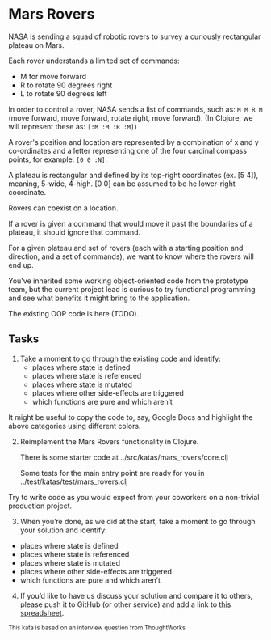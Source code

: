 # Mars Rovers

NASA is sending a squad of robotic rovers to survey a curiously rectangular plateau on Mars.

Each rover understands a limited set of commands:
 - M for move forward
 - R to rotate 90 degrees right
 - L to rotate 90 degrees left

In order to control a rover, NASA sends a list of commands, such as: `M M R M` (move forward, move forward, rotate right, move forward). (In Clojure, we will represent these as: `[:M :M :R :M]`)

A rover's position and location are represented by a combination of x and y co-ordinates and a letter representing one of the four cardinal compass points, for example: `[0 0 :N]`.

A plateau is rectangular and defined by its top-right coordinates (ex. [5 4]), meaning, 5-wide, 4-high. [0 0] can be assumed to be he lower-right coordinate.

Rovers can coexist on a location.

If a rover is given a command that would move it past the boundaries of a plateau, it should ignore that command.

For a given plateau and set of rovers (each with a starting position and direction, and a set of commands), we want to know where the rovers will end up.

You've inherited some working object-oriented code from the prototype team, but the current project lead is curious to try functional programming and see what benefits it might bring to the application.

The existing OOP code is here (TODO).

## Tasks

1. Take a moment to go through the existing code and identify:
   - places where state is defined
   - places where state is referenced
   - places where state is mutated
   - places where other side-effects are triggered
   - which functions are pure and which aren’t

  It might be useful to copy the code to, say, Google Docs and highlight the above categories using different colors.

2. Reimplement the Mars Rovers functionality in Clojure.

   There is some starter code at ../src/katas/mars_rovers/core.clj

   Some tests for the main entry point are ready for you in ../test/katas/test/mars_rovers.clj

  Try to write code as you would expect from your coworkers on a non-trivial production project.

3.  When you’re done, as we did at the start, take a moment to go through your solution and identify:
   - places where state is defined
   - places where state is referenced
   - places where state is mutated
   - places where other side-effects are triggered
   - which functions are pure and which aren’t

4. If you’d like to have us discuss your solution and compare it to others, please push it to GitHub (or other service) and add a link to [this spreadsheet](https://docs.google.com/spreadsheets/d/1JwO53TlIj367CTodutJNvESWis0tIk4RJH8AiZoPsqs/edit?usp=sharing).

<sup>This kata is based on an interview question from ThoughtWorks</sup>
